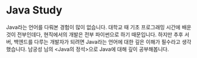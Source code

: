 # Java Study
Java라는 언어를 다뤄본 경험이 많이 없습니다. 대학교 때 기초 프로그래밍 시간에 배운 것이 전부인데다, 현직에서의 개발은 전부 파이썬으로 하기 때문입니다.
하지만 추후 서버, 백엔드를 다루는 개발자가 되려면 Java라는 언어에 대한 깊은 이해가 필수라고 생각했습니다.
남궁성 님의 <Java의 정석>으로 Java에 대해 깊이 공부해봅니다.
